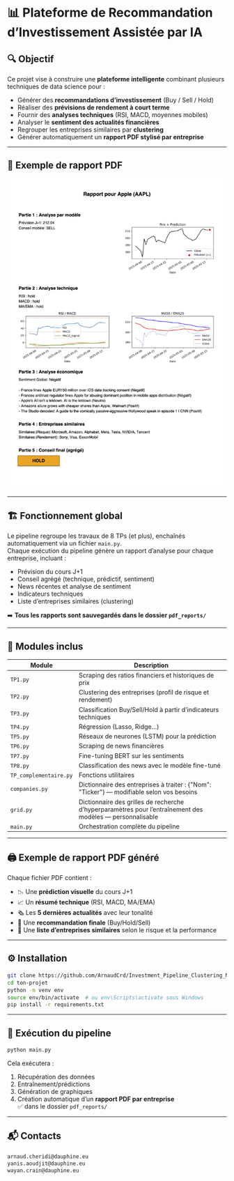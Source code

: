 # 📊 Plateforme de Recommandation d’Investissement Assistée par IA

## 🔍 Objectif

Ce projet vise à construire une **plateforme intelligente** combinant plusieurs techniques de data science pour :

- Générer des **recommandations d’investissement** (Buy / Sell / Hold)
- Réaliser des **prévisions de rendement à court terme**
- Fournir des **analyses techniques** (RSI, MACD, moyennes mobiles)
- Analyser le **sentiment des actualités financières**
- Regrouper les entreprises similaires par **clustering**
- Générer automatiquement un **rapport PDF stylisé par entreprise**
  
---

## 📄 Exemple de rapport PDF

![Exemple de rapport](report_example.png)

---

## 🏗️ Fonctionnement global

Le pipeline regroupe les travaux de 8 TPs (et plus), enchaînés automatiquement via un fichier `main.py`.  
Chaque exécution du pipeline génère un rapport d’analyse pour chaque entreprise, incluant :

- Prévision du cours J+1
- Conseil agrégé (technique, prédictif, sentiment)
- News récentes et analyse de sentiment
- Indicateurs techniques
- Liste d’entreprises similaires (clustering)

➡️ **Tous les rapports sont sauvegardés dans le dossier `pdf_reports/`**

---

## 🧠 Modules inclus

| Module                 | Description                                                                                                |
|------------------------|------------------------------------------------------------------------------------------------------------|
| `TP1.py`               | Scraping des ratios financiers et historiques de prix                                                      |
| `TP2.py`               | Clustering des entreprises (profil de risque et rendement)                                                 |
| `TP3.py`               | Classification Buy/Sell/Hold à partir d’indicateurs techniques                                             |
| `TP4.py`               | Régression (Lasso, Ridge…)                                                                                 |
| `TP5.py`               | Réseaux de neurones (LSTM) pour la prédiction                                                              |
| `TP6.py`               | Scraping de news financières                                                                               |
| `TP7.py`               | Fine-tuning BERT sur les sentiments                                                                        |
| `TP8.py`               | Classification des news avec le modèle fine-tuné                                                           |
| `TP_complementaire.py` | Fonctions utilitaires                                                                                      |
| `companies.py`         | Dictionnaire des entreprises à traiter : {"Nom": "Ticker"} — modifiable selon vos besoins                  |
| `grid.py`              | Dictionnaire des grilles de recherche d’hyperparamètres pour l’entraînement des modèles — personnalisable  |
| `main.py`              | Orchestration complète du pipeline                                                                         |


---

## 🖨️ Exemple de rapport PDF généré

Chaque fichier PDF contient :

- 📉 Une **prédiction visuelle** du cours J+1
- 📈 Un **résumé technique** (RSI, MACD, MA/EMA)
- 🗞️ Les **5 dernières actualités** avec leur tonalité
- 🧠 Une **recommandation finale** (Buy/Hold/Sell)
- 🔗 Une **liste d’entreprises similaires** selon le risque et la performance

---

## ⚙️ Installation

```bash
git clone https://github.com/ArnaudCrd/Investment_Pipeline_Clustering_NLP_Prediction.git
cd ton-projet
python -m venv env
source env/bin/activate  # ou env\Scripts\activate sous Windows
pip install -r requirements.txt
```

---

## 🚀 Exécution du pipeline

```bash
python main.py
```

Cela exécutera :

1. Récupération des données
2. Entraînement/prédictions
3. Génération de graphiques
4. Création automatique d’un **rapport PDF par entreprise**  
   ✅ dans le dossier `pdf_reports/`

---

## 📬 Contacts

```text
arnaud.cheridi@dauphine.eu
yanis.aoudjit@dauphine.eu
wayan.crain@dauphine.eu
```
